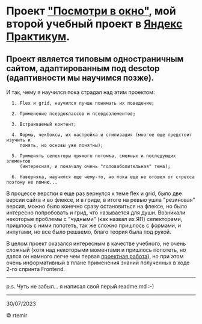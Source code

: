 
Проект ["Посмотри в окно"](https://github.com/r-temir/posmotri_v_okno), мой второй учебный проект в [Яндекс Практикум](https://practicum.yandex.ru).
======
Проект является типовым одностраничным сайтом, адаптированным под desctop (адаптивности мы научимся позже).
------

И так, чему я научился пока страдал над этим проектом:

      1. Flex и grid, научился лучше понимать их поведение;

      2. Применение псевдоклассов и псевдоэлементов;

      3. Встраиваемый контент;

      4. Формы, чекбоксы, их настройка и стилизация (многое еще предстоит изучить и 
         понять, но основы уже понятны);

      5. Применять селекторы прямого потомка, смежных и последующих элементов 
         (интересная, и поначалу очень "головаболительная" тема);
         
      6. Наверняка, научился еще чему-то, но пока еще не отошел от стресса поэтому не помню...

В процессе верстки я еще раз вернулся к теме flex и grid, было две версии сайта и во флексе, и в гриде, в итоге на ревью ушла "резиновая" версия, можно было конечно сразу остановиться на флексе, но было интересно попробовать и грид, что называется для души. Возникали некоторые проблемы с "чудными" (как назвал их ЯП) селекторами, пришлось с ними попотеть, так же сложно пришлось с формами, и инпутами, но все было решаемо, благо теория была под рукой.

В целом проект оказался интересным в качестве учебного, не очень сложный (хотя над некоторыми моментами и пришлось попотеть, но дался он намного легче чем первая [проектная работа](https://github.com/r-temir/ono-tebe-nado)), но при этом очень информативный в плане применения знаний полученных в ходе 2-го спринта Frontend. 

---
p.s. Чуть не забыл... я написал свой перый readme.md :-)

---
30/07/2023
  
© rtemir


